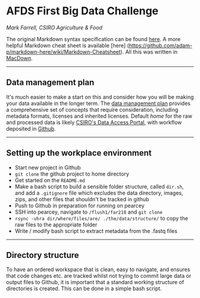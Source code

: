 # AFDS First Big Data Challenge
*Mark Farrell, CSIRO Agriculture & Food*

The original Markdown syntax specification can be found [here](http://daringfireball.net/projects/markdown/syntax).
A more helpful Markdown cheat sheet is available [here] (https://github.com/adam-p/markdown-here/wiki/Markdown-Cheatsheet). All this was written in [MacDown](https://macdown.uranusjr.com/).

___

## Data management plan
It's much easier to make a start on this and consider how you will be making your data available in the longer term. The [data management plan](https://confluence.csiro.au/display/RDM/Research+Data+Planner) provides a comprehensive set of concepts that require consideration, including metadata formats, licenses and inherited licenses. Default *home* for the raw and processed data is likely [CSIRO's Data Access Portal](https://data.csiro.au/dap/home?execution=e1s1), with workflow deposited in [Github](https://github.com/).

___

## Setting up the workplace environment
* Start new project in Github
* `git clone` the github project to home directory
* Get started on the `README.md`
* Make a bash script to build a sensible folder structure, called `dir.sh`, and add a `.gitignore` file which excludes the data directory, images, zips, and other files that shouldn't be tracked in github
* Push to Github in preparation for running on pearcey
* SSH into pearcey, navigate to `/flush1/far218` and `git clone`
* `rsync -vhra dir/where/files/are/ ./the/data/structure/` to copy the raw files to the appropriate folder
* Write / modify bash script to extract metadata from the .fastq files

___

## Directory structure
To have an ordered workspace that is clean, easy to navigate, and ensures that code changes etc. are tracked whilst not trying to commit large data or output files to Github, it is important that a standard working structure of directories is created. This can be done in a simple bash script. 



